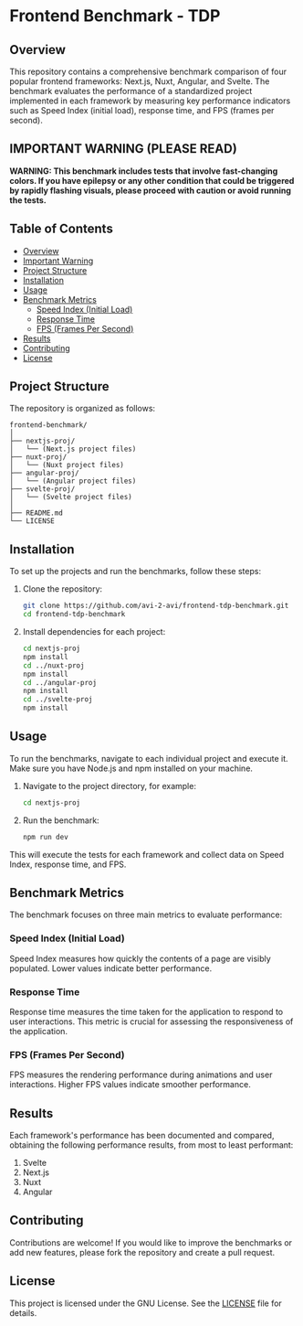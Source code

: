 # Frontend Benchmark - TDP

## Overview

This repository contains a comprehensive benchmark comparison of four popular frontend frameworks: Next.js, Nuxt, Angular, and Svelte. The benchmark evaluates the performance of a standardized project implemented in each framework by measuring key performance indicators such as Speed Index (initial load), response time, and FPS (frames per second).

## **IMPORTANT WARNING (PLEASE READ)**

**WARNING: This benchmark includes tests that involve fast-changing colors. If you have epilepsy or any other condition that could be triggered by rapidly flashing visuals, please proceed with caution or avoid running the tests.**

## Table of Contents

- [Overview](#overview)
- [Important Warning](#important-warning)
- [Project Structure](#project-structure)
- [Installation](#installation)
- [Usage](#usage)
- [Benchmark Metrics](#benchmark-metrics)
  - [Speed Index (Initial Load)](#speed-index-initial-load)
  - [Response Time](#response-time)
  - [FPS (Frames Per Second)](#fps-frames-per-second)
- [Results](#results)
- [Contributing](#contributing)
- [License](#license)

## Project Structure

The repository is organized as follows:

```
frontend-benchmark/
│
├── nextjs-proj/
│   └── (Next.js project files)
├── nuxt-proj/
│   └── (Nuxt project files)
├── angular-proj/
│   └── (Angular project files)
├── svelte-proj/
│   └── (Svelte project files)
│
├── README.md
└── LICENSE
```

## Installation

To set up the projects and run the benchmarks, follow these steps:

1. Clone the repository:

   ```bash
   git clone https://github.com/avi-2-avi/frontend-tdp-benchmark.git
   cd frontend-tdp-benchmark
   ```

2. Install dependencies for each project:
   ```bash
   cd nextjs-proj
   npm install
   cd ../nuxt-proj
   npm install
   cd ../angular-proj
   npm install
   cd ../svelte-proj
   npm install
   ```

## Usage

To run the benchmarks, navigate to each individual project and execute it. Make sure you have Node.js and npm installed on your machine.

1. Navigate to the project directory, for example:

   ```bash
   cd nextjs-proj
   ```

2. Run the benchmark:
   ```bash
   npm run dev
   ```

This will execute the tests for each framework and collect data on Speed Index, response time, and FPS.

## Benchmark Metrics

The benchmark focuses on three main metrics to evaluate performance:

### Speed Index (Initial Load)

Speed Index measures how quickly the contents of a page are visibly populated. Lower values indicate better performance.

### Response Time

Response time measures the time taken for the application to respond to user interactions. This metric is crucial for assessing the responsiveness of the application.

### FPS (Frames Per Second)

FPS measures the rendering performance during animations and user interactions. Higher FPS values indicate smoother performance.

## Results

Each framework's performance has been documented and compared, obtaining the following performance results, from most to least performant:

1. Svelte
2. Next.js
3. Nuxt
4. Angular

## Contributing

Contributions are welcome! If you would like to improve the benchmarks or add new features, please fork the repository and create a pull request.

## License

This project is licensed under the GNU License. See the [LICENSE](./LICENSE) file for details.
